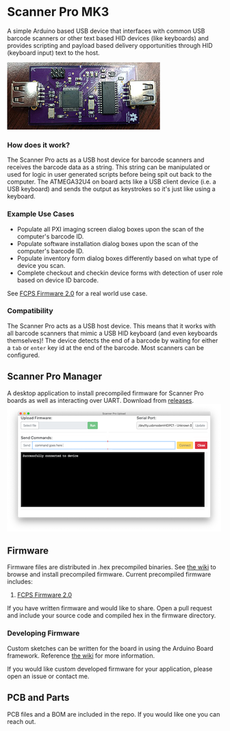 
# Scanner Pro MK3
A simple Arduino based USB device that interfaces with common USB barcode scanners or other text based HID devices (like keyboards) and provides scripting and payload based delivery opportunities through HID (keyboard input) text to the host.

![](/docs/board_v1.jpg)

### How does it work?
The Scanner Pro acts as a USB host device for barcode scanners and receives the barcode data as a string. This string can be manipulated or used for logic in user generated scripts before being spit out back to the computer. The ATMEGA32U4 on board acts like a USB client device (i.e. a USB keyboard) and sends the output as keystrokes so it's just like using a keyboard.

### Example Use Cases
- Populate all PXI imaging screen dialog boxes upon the scan of the computer's barcode ID.
- Populate software installation dialog boxes upon the scan of the computer's barcode ID.
- Populate inventory form dialog boxes differently based on what type of device you scan.
- Complete checkout and checkin device forms with detection of user role based on device ID barcode.

See [FCPS Firmware 2.0](https://github.com/oschwartz10612/Scanner-Pro-MK3/wiki/FCPS-Precompiled-Firmware-2.0) for a real world use case.

### Compatibility
The Scanner Pro acts as a USB host device. This means that it works with all barcode scanners that mimic a USB HID keyboard (and even keyboards themselves)! The device detects the end of a barcode by waiting for either a `tab` or `enter` key id at the end of the barcode. Most scanners can be configured.

## Scanner Pro Manager
A desktop application to install precompiled firmware for Scanner Pro boards as well as interacting over UART. Download from [releases](https://github.com/oschwartz10612/Scanner-Pro-MK3/releases). 
![](/docs/demo.png)

## Firmware
Firmware files are distributed in .hex precompiled binaries. See [the wiki](https://github.com/oschwartz10612/Scanner-Pro-MK3/wiki/FCPS-Precompiled-Firmware-2.0) to browse and install precompiled firmware. Current precompiled firmware includes:
 1. [FCPS Firmware 2.0](https://github.com/oschwartz10612/Scanner-Pro-MK3/wiki/FCPS-Precompiled-Firmware-2.0)

If you have written firmware and would like to share. Open a pull request and include your source code and compiled hex in the firmware directory.

### Developing Firmware
Custom sketches can be written for the board in using the Arduino Board framework. Reference [the wiki](https://github.com/oschwartz10612/Scanner-Pro-MK3/wiki/Developing-Custom-Scripts-and-Firmware) for more information.

If you would like custom developed firmware for your application, please open an issue or contact me.

## PCB and Parts
PCB files and a BOM are included in the repo. If you would like one you can reach out.


